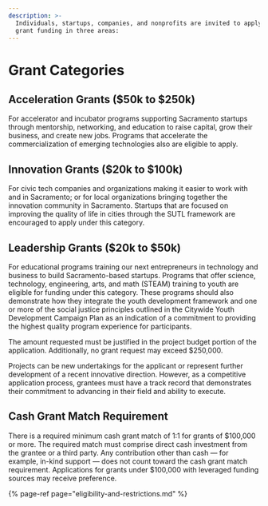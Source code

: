 ```yaml
---
description: >-
  Individuals, startups, companies, and nonprofits are invited to apply for
  grant funding in three areas:
---
```


# Grant Categories

## **Acceleration Grants \($50k to $250k\)**

For accelerator and incubator programs supporting Sacramento startups through mentorship, networking, and education to raise capital, grow their business, and create new jobs. Programs that accelerate the commercialization of emerging technologies also are eligible to apply.

## **Innovation Grants \($20k to $100k\)**

For civic tech companies and organizations making it easier to work with and in Sacramento; or for local organizations bringing together the innovation community in Sacramento. Startups that are focused on improving the quality of life in cities through the SUTL framework are encouraged to apply under this category.

## **Leadership Grants \($20k to $50k\)**

For educational programs training our next entrepreneurs in technology and business to build Sacramento-based startups. Programs that offer science, technology, engineering, arts, and math \(STEAM\) training to youth are eligible for funding under this category. These programs should also demonstrate how they integrate the youth development framework and one or more of the social justice principles outlined in the Citywide Youth Development Campaign Plan as an indication of a commitment to providing the highest quality program experience for participants.

The amount requested must be justified in the project budget portion of the application. Additionally, no grant request may exceed $250,000.

Projects can be new undertakings for the applicant or represent further development of a recent innovative direction. However, as a competitive application process, grantees must have a track record that demonstrates their commitment to advancing in their field and ability to execute.

## Cash Grant Match Requirement

There is a required minimum cash grant match of 1:1 for grants of $100,000 or more. The required match must comprise direct cash investment from the grantee or a third party. Any contribution other than cash — for example, in-kind support — does not count toward the cash grant match requirement. Applications for grants under $100,000 with leveraged funding sources may receive preference.

{% page-ref page="eligibility-and-restrictions.md" %}



